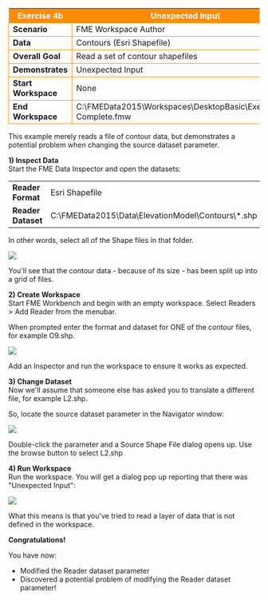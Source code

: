 <table style="border-spacing: 0px">
<tr>
<th style="background-color:darkorange;color:white">Exercise 4b</th>
<th style="background-color:darkorange;color:white">Unexpected Input</th>
</tr>

<tr>
<td style="border: 1px solid darkorange; font-weight: bold">Scenario</td>
<td style="border: 1px solid darkorange">FME Workspace Author</td>
</tr>

<tr>
<td style="border: 1px solid darkorange; font-weight: bold">Data</td>
<td style="border: 1px solid darkorange">Contours (Esri Shapefile)</td>
</tr>

<tr>
<td style="border: 1px solid darkorange; font-weight: bold">Overall Goal</td>
<td style="border: 1px solid darkorange">Read a set of contour shapefiles</td>
</tr>

<tr>
<td style="border: 1px solid darkorange; font-weight: bold">Demonstrates</td>
<td style="border: 1px solid darkorange">Unexpected Input</td>
</tr>

<tr>
<td style="border: 1px solid darkorange; font-weight: bold">Start Workspace</td>
<td style="border: 1px solid darkorange">None</td>
</tr>

<tr>
<td style="border: 1px solid darkorange; font-weight: bold">End Workspace</td>
<td style="border: 1px solid darkorange">C:\FMEData2015\Workspaces\DesktopBasic\Exercise4b-Complete.fmw</td>
</tr>

</table>

This example merely reads a file of contour data, but demonstrates a potential problem when changing the source dataset parameter.


**1) Inspect Data**
<br>Start the FME Data Inspector and open the datasets:

<table style="border: 0px">

<tr>
<td style="font-weight: bold">Reader Format</td>
<td style="">Esri Shapefile</td>
</tr>

<tr>
<td style="font-weight: bold">Reader Dataset</td>
<td style="">C:\FMEData2015\Data\ElevationModel\Contours\*.shp</td>
</tr>

</table>

In other words, select all of the Shape files in that folder.

![](https://raw.githubusercontent.com/FMEEvangelist/FME-Desktop-Basic-Training-Manual-Images/master/Img4.83.DataInspectorDataViewShapeContours.jpg)

You'll see that the contour data - because of its size - has been split up into a grid of files.


**2) Create Workspace**
<br>Start FME Workbench and begin with an empty workspace. Select Readers > Add Reader from the menubar.

When prompted enter the format and dataset for ONE of the contour files, for example O9.shp.

![](https://raw.githubusercontent.com/FMEEvangelist/FME-Desktop-Basic-Training-Manual-Images/master/Img4.84.ShapeFeatureTypeInWorkspace.jpg)

Add an Inspector and run the workspace to ensure it works as expected.


**3) Change Dataset**
<br>Now we'll assume that someone else has asked you to translate a different file, for example L2.shp.

So, locate the source dataset parameter in the Navigator window:

![](https://raw.githubusercontent.com/FMEEvangelist/FME-Desktop-Basic-Training-Manual-Images/master/Img4.85.ShapeReaderSourceDatasetParameter.jpg)

Double-click the parameter and a Source Shape File dialog opens up. Use the browse button to select L2.shp


**4) Run Workspace**
<br>Run the workspace. You will get a dialog pop up reporting that there was "Unexpected Input":

![](https://raw.githubusercontent.com/FMEEvangelist/FME-Desktop-Basic-Training-Manual-Images/master/Img4.86.UnexpectedInputPopupDialog.jpg)

What this means is that you've tried to read a layer of data that is not defined in the workspace.

**Congratulations!**

You have now:

- Modified the Reader dataset parameter
- Discovered a potential problem of modifying the Reader dataset parameter!
